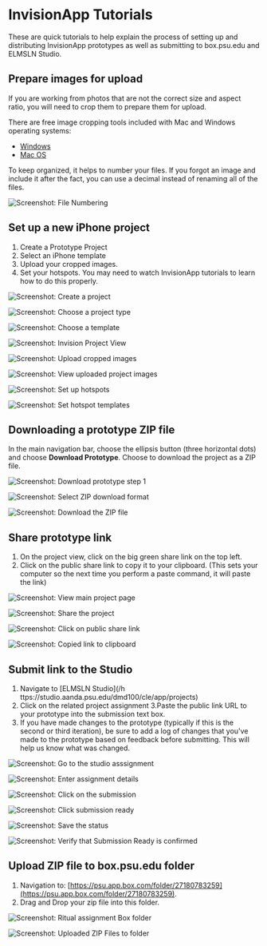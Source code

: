 # InvisionApp Tutorials

These are quick tutorials to help explain the process of setting up and distributing InvisionApp prototypes as well as submitting to box.psu.edu and ELMSLN Studio.

## Prepare images for upload

If you are working from photos that are not the correct size and aspect ratio, you will need to crop them to prepare them for upload.

There are free image cropping tools included with Mac and Windows operating systems: 

* [Windows](http://www.tech-recipes.com/rx/56624/how-to-rotate-crop-photos-in-windows-10/)
* [Mac OS](http://osxdaily.com/2014/06/16/crop-image-mac-preview/)

To keep organized, it helps to number your files. If you forgot an image and include it after the fact, you can use a decimal instead of renaming all of the files.

![Screenshot: File Numbering](/assets/00-file-numbering.png)

## Set up a new iPhone project

1. Create a Prototype Project
2. Select an iPhone template
3. Upload your cropped images.
4. Set your hotspots. You may need to watch InvisionApp tutorials to learn how to do this properly.

![Screenshot: Create a project](/assets/01-create-a-proj.jpg)

![Screenshot: Choose a project type](/assets/02-choose-proj-type.jpg)

![Screenshot: Choose a template](/assets/03-choose-template.jpg)

![Screenshot: Invision Project View](/assets/04-blank-invision.jpg)

![Screenshot: Upload cropped images](/assets/05-upload-cropped-images.jpg)

![Screenshot: View uploaded project images](/assets/06-project-view.jpg)

![Screenshot: Set up hotspots](/assets/07-set-hotspots.jpg)

![Screenshot: Set hotspot templates](/assets/08-set-hotspot-template.jpg)

## Downloading a prototype ZIP file

In the main navigation bar, choose the ellipsis button \(three horizontal dots\) and choose **Download Prototype**. Choose to download the project as a ZIP file.

![Screenshot: Download prototype step 1](/assets/09-download-prototype-1.jpg)

![Screenshot: Select ZIP download format](/assets/09-download-prototype-2.jpg)

![Screenshot: Download the ZIP file](/assets/10-download-prototype-3.jpg)

## Share prototype link

1. On the project view, click on the big green share link on the top left.
2. Click on the public share link to copy it to your clipboard. \(This sets your computer so the next time you perform a paste command, it will paste the link\)

![Screenshot: View main project page](/assets/11-project-view.jpg)

![Screenshot: Share the project](/assets/12-share.jpg)

![Screenshot: Click on public share link](/assets/13-share-link.jpg)

![Screenshot: Copied link to clipboard](/assets/14-copied.jpg)

## Submit link to the Studio

1. Navigate to [ELMSLN Studio](/h ttps://studio.aanda.psu.edu/dmd100/cle/app/projects)
2. Click on the related project assignment
   3.Paste the public link URL to your prototype into the submission text box.
3. If you have made changes to the prototype \(typically if this is the second or third iteration\), be sure to add a log of changes that you've made to the prototype based on feedback before submitting. This will help us know what was changed. 

![Screenshot: Go to the studio asssignment](/assets/20-studio-1.png)

![Screenshot: Enter assignment details](/assets/21-studio-2.png)

![Screenshot: Click on the submission](/assets/22-studio-3.png)

![Screenshot: Click submission ready](/assets/23-studio-4.png)

![Screenshot: Save the status](/assets/24-studio-5.png)

![Screenshot: Verify that Submission Ready is confirmed](/assets/25-studio-6.png)

## Upload ZIP file to box.psu.edu folder

1. Navigation to: [https://psu.app.box.com/folder/27180783259](https://psu.app.box.com/folder/27180783259).
2. Drag and Drop your zip file into this folder.

![Screenshot: Ritual assignment Box folder](/assets/15-upload-to-box.jpg)

![Screenshot: Uploaded ZIP Files to folder](/assets/16-upload-to-box-2.jpg)

